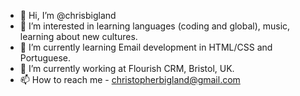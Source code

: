 - 👋 Hi, I’m @chrisbigland
- 👀 I’m interested in learning languages (coding and global), music, learning about new cultures. 
- 🧠 I’m currently learning Email development in HTML/CSS and Portuguese. 
- 🌱 I’m currently working at Flourish CRM, Bristol, UK.
- 📫 How to reach me - christopherbigland@gmail.com

<!---
chrisbigland/chrisbigland is a ✨ special ✨ repository because its `README.md` (this file) appears on your GitHub profile.
You can click the Preview link to take a look at your changes.
--->
